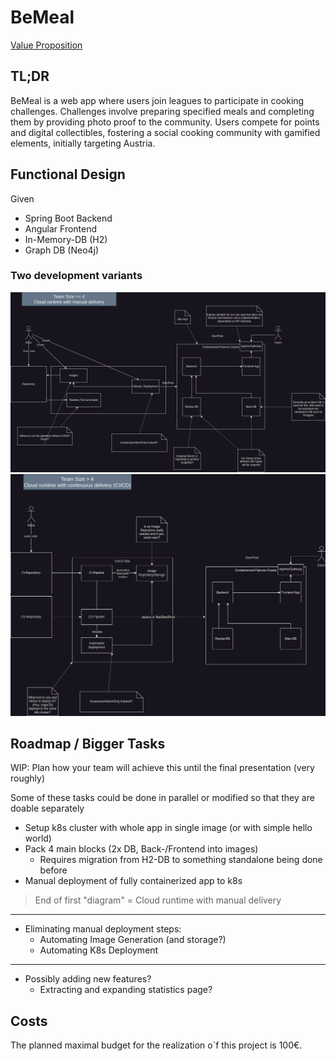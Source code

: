 # BeMeal
[Value Proposition](https://docs.google.com/document/d/1yCiTlyCzs5Xh76Sr9qxPXsAMTYLudvXjx2vBnH-TDuQ/edit?usp=sharing)

## TL;DR
BeMeal is a web app where users join leagues to participate in cooking challenges. Challenges involve preparing specified meals and completing them by providing photo proof to the community. Users compete for points and digital collectibles, fostering a social cooking community with gamified elements, initially targeting Austria.

## Functional Design

Given
- Spring Boot Backend
- Angular Frontend
- In-Memory-DB (H2)
- Graph DB (Neo4j)

### Two development variants

![functional-arch-ci.png](docs/functional-arch-ci.png)
![functional-arch-cicd.png](docs/functional-arch-cicd.png)

## Roadmap / Bigger Tasks

WIP: Plan how your team will achieve this until the final presentation (very roughly)

Some of these tasks could be done in parallel or modified so that they are doable separately 

- Setup k8s cluster with whole app in single image (or with simple hello world)
- Pack 4 main blocks (2x DB, Back-/Frontend into images)
  - Requires migration from H2-DB to something standalone being done before
- Manual deployment of fully containerized app to k8s

> End of first "diagram" = Cloud runtime with manual delivery
--- 

- Eliminating manual deployment steps:
  - Automating Image Generation (and storage?)
  - Automating K8s Deployment

---

- Possibly adding new features?
  - Extracting and expanding statistics page?

## Costs
The planned maximal budget for the realization o`f this project is 100€.
